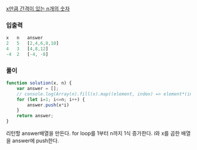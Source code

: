 [x만큼 간격이 있는 n개의 숫자](https://programmers.co.kr/learn/courses/30/lessons/12954?language=javascript)

### 입출력

```jsx
x	n	answer
2	5	[2,4,6,8,10]
4	3	[4,8,12]
-4	2	[-4, -8]
```

### 풀이

```jsx
function solution(x, n) {
    var answer = [];
    // console.log(Array(n).fill(x).map((element, index) => element*(index+1)))
    for (let i=1; i<=n; i++) {
        answer.push(x*i)
    }
    return answer;
}
```

리턴할 answer배열을 만든다. for loop를 1부터 n까지 1식 증가한다. i와 x를 곱한 배열을 answer에 push한다.
